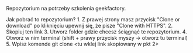 Repozytorium na potrzeby szkolenia geekfactory.

Jak pobrać to repozytorium?
    1. Z prawej strony masz przycisk "Clone or download" po kliknięciu upewnij się, że pisze "Clone with HTTPS". 
    2. Skopiuj ten link
    3. Utworz folder gdzie chcesz ściągnąć te repozytorium.
    4. Otworz w nim terminal (shift + prawy przycisk myszy -> otworz tu terminal)
    5. Wpisz komende git clone <tu wklej link skopiowany w pkt 2>